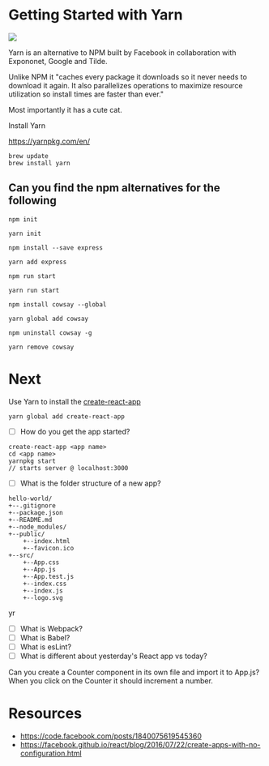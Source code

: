 # Getting Started with Yarn

![](https://s-media-cache-ak0.pinimg.com/originals/66/b0/d5/66b0d517eba9f3527fd8be900b1a364f.jpg)

Yarn is an alternative to NPM built by Facebook in collaboration with Expononet, Google and Tilde.

Unlike NPM it "caches every package it downloads so it never needs to download it again. It also parallelizes operations to maximize resource utilization so install times are faster than ever."

Most importantly it has a cute cat.

Install Yarn

https://yarnpkg.com/en/
```
brew update
brew install yarn
```

## Can you find the npm alternatives for the following

```
npm init

yarn init
```

```
npm install --save express

yarn add express
```

```
npm run start

yarn run start
```

```
npm install cowsay --global

yarn global add cowsay
```

```
npm uninstall cowsay -g

yarn remove cowsay
```

# Next

Use Yarn to install the [create-react-app](https://facebook.github.io/react/blog/2016/07/22/create-apps-with-no-configuration.html)
```
yarn global add create-react-app
```

- [ ] How do you get the app started?
```
create-react-app <app name>
cd <app name>
yarnpkg start
// starts server @ localhost:3000
```

- [ ] What is the folder structure of a new app?
```
hello-world/
+--.gitignore
+--package.json
+--README.md
+--node_modules/
+--public/
    +--index.html
    +--favicon.ico
+--src/
    +--App.css
    +--App.js
    +--App.test.js
    +--index.css
    +--index.js
    +--logo.svg
```
yr
- [ ] What is Webpack?
- [ ] What is Babel?
- [ ] What is esLint?
- [ ] What is different about yesterday's React app vs today?

Can you create a Counter component in its own file and import it to App.js?
When you click on the Counter it should increment a number.

# Resources

- https://code.facebook.com/posts/1840075619545360
- https://facebook.github.io/react/blog/2016/07/22/create-apps-with-no-configuration.html
